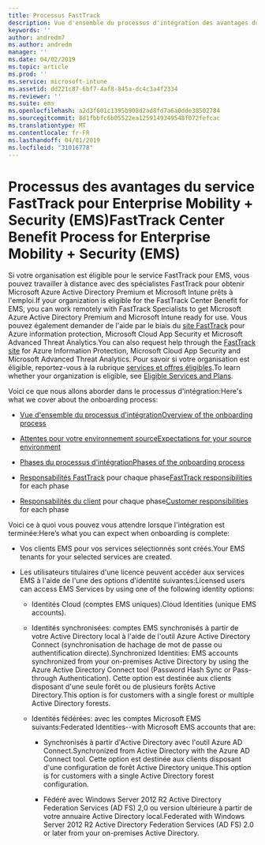 ```yaml
---
title: Processus FastTrack
description: Vue d'ensemble du processus d'intégration des avantages du centre FastTrack
keywords: ''
author: andredm7
ms.author: andredm
manager: ''
ms.date: 04/02/2019
ms.topic: article
ms.prod: ''
ms.service: microsoft-intune
ms.assetid: dd221c87-6bf7-4af8-845a-dc4c3a4f2334
ms.reviewer: ''
ms.suite: ems
ms.openlocfilehash: a2d3f601c1395b908d2ad8fd7a6a0dde38502784
ms.sourcegitcommit: 8d1fbbfc6b05522ea1259149349548f072fefcac
ms.translationtype: MT
ms.contentlocale: fr-FR
ms.lasthandoff: 04/01/2019
ms.locfileid: "31016778"
---
```

# <a name="fasttrack-center-benefit-process-for-enterprise-mobility--security-ems"></a><span data-ttu-id="a1f96-103">Processus des avantages du service FastTrack pour Enterprise Mobility + Security (EMS)</span><span class="sxs-lookup"><span data-stu-id="a1f96-103">FastTrack Center Benefit Process for Enterprise Mobility + Security (EMS)</span></span>
<span data-ttu-id="a1f96-104">Si votre organisation est éligible pour le service FastTrack pour EMS, vous pouvez travailler à distance avec des spécialistes FastTrack pour obtenir Microsoft Azure Active Directory Premium et Microsoft Intune prêts à l'emploi.</span><span class="sxs-lookup"><span data-stu-id="a1f96-104">If your organization is eligible for the FastTrack Center Benefit for EMS, you can work remotely with FastTrack Specialists to get Microsoft Azure Active Directory Premium and Microsoft Intune ready for use.</span></span> <span data-ttu-id="a1f96-105">Vous pouvez également demander de l'aide par le biais du [site FastTrack](https://www.microsoft.com/fasttrack/microsoft-365/ems) pour Azure information protection, Microsoft Cloud App Security et Microsoft Advanced Threat Analytics.</span><span class="sxs-lookup"><span data-stu-id="a1f96-105">You can also request help through the [FastTrack site](https://www.microsoft.com/fasttrack/microsoft-365/ems) for Azure Information Protection, Microsoft Cloud App Security and Microsoft Advanced Threat Analytics.</span></span> <span data-ttu-id="a1f96-106">Pour savoir si votre organisation est éligible, reportez-vous à la rubrique [services et offres éligibles](M365-eligible-services-and-plans.md).</span><span class="sxs-lookup"><span data-stu-id="a1f96-106">To learn whether your organization is eligible, see [Eligible Services and Plans](M365-eligible-services-and-plans.md).</span></span>


<span data-ttu-id="a1f96-107">Voici ce que nous allons aborder dans le processus d'intégration:</span><span class="sxs-lookup"><span data-stu-id="a1f96-107">Here's what we cover about the onboarding process:</span></span>

-   [<span data-ttu-id="a1f96-108">Vue d'ensemble du processus d'intégration</span><span class="sxs-lookup"><span data-stu-id="a1f96-108">Overview of the onboarding process</span></span>](EMS-fasttrack-benefit-overview.md)

-   [<span data-ttu-id="a1f96-109">Attentes pour votre environnement source</span><span class="sxs-lookup"><span data-stu-id="a1f96-109">Expectations for your source environment</span></span>](EMS-source-environment-expectations.md)

-   [<span data-ttu-id="a1f96-110">Phases du processus d'intégration</span><span class="sxs-lookup"><span data-stu-id="a1f96-110">Phases of the onboarding process</span></span>](EMS-onboarding-phases.md)

-   <span data-ttu-id="a1f96-111">[Responsabilités FastTrack](EMS-fasttrack-responsibilities.md) pour chaque phase</span><span class="sxs-lookup"><span data-stu-id="a1f96-111">[FastTrack responsibilities](EMS-fasttrack-responsibilities.md) for each phase</span></span>

-   <span data-ttu-id="a1f96-112">[Responsabilités du client](EMS-your-responsibilities.md) pour chaque phase</span><span class="sxs-lookup"><span data-stu-id="a1f96-112">[Customer responsibilities](EMS-your-responsibilities.md) for each phase</span></span>

<span data-ttu-id="a1f96-113">Voici ce à quoi vous pouvez vous attendre lorsque l'intégration est terminée:</span><span class="sxs-lookup"><span data-stu-id="a1f96-113">Here’s what you can expect when onboarding is complete:</span></span>

-   <span data-ttu-id="a1f96-114">Vos clients EMS pour vos services sélectionnés sont créés.</span><span class="sxs-lookup"><span data-stu-id="a1f96-114">Your EMS tenants for your selected services are created.</span></span>

-   <span data-ttu-id="a1f96-115">Les utilisateurs titulaires d'une licence peuvent accéder aux services EMS à l'aide de l'une des options d'identité suivantes:</span><span class="sxs-lookup"><span data-stu-id="a1f96-115">Licensed users can access EMS Services by using one of the following identity options:</span></span>

    -   <span data-ttu-id="a1f96-116">Identités Cloud (comptes EMS uniques).</span><span class="sxs-lookup"><span data-stu-id="a1f96-116">Cloud Identities (unique EMS accounts).</span></span>

    -   <span data-ttu-id="a1f96-117">Identités synchronisées: comptes EMS synchronisés à partir de votre Active Directory local à l'aide de l'outil Azure Active Directory Connect (synchronisation de hachage de mot de passe ou authentification directe).</span><span class="sxs-lookup"><span data-stu-id="a1f96-117">Synchronized Identities: EMS accounts synchronized from your on-premises Active Directory by using the Azure Active Directory Connect tool (Password Hash Sync or Pass-through Authentication).</span></span> <span data-ttu-id="a1f96-118">Cette option est destinée aux clients disposant d'une seule forêt ou de plusieurs forêts Active Directory.</span><span class="sxs-lookup"><span data-stu-id="a1f96-118">This option is for customers with a single forest or multiple Active Directory forests.</span></span>

    -   <span data-ttu-id="a1f96-119">Identités fédérées: avec les comptes Microsoft EMS suivants:</span><span class="sxs-lookup"><span data-stu-id="a1f96-119">Federated Identities--with Microsoft EMS accounts that are:</span></span>

        -   <span data-ttu-id="a1f96-120">Synchronisés à partir d'Active Directory avec l'outil Azure AD Connect.</span><span class="sxs-lookup"><span data-stu-id="a1f96-120">Synchronized from Active Directory with the Azure AD Connect tool.</span></span> <span data-ttu-id="a1f96-121">Cette option est destinée aux clients disposant d'une configuration de forêt Active Directory unique.</span><span class="sxs-lookup"><span data-stu-id="a1f96-121">This option is for customers with a single Active Directory forest configuration.</span></span>

        -   <span data-ttu-id="a1f96-122">Fédéré avec Windows Server 2012 R2 Active Directory Federation Services (AD FS) 2,0 ou version ultérieure à partir de votre annuaire Active Directory local.</span><span class="sxs-lookup"><span data-stu-id="a1f96-122">Federated with Windows Server 2012 R2 Active Directory Federation Services (AD FS) 2.0 or later from your on-premises Active Directory.</span></span>
